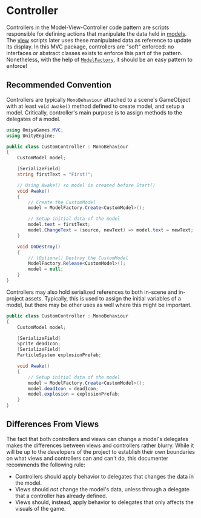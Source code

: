 # Controller

Controllers in the Model-View-Controller code pattern are scripts responsible for defining actions that manipulate the data held in [models](https://omiyagames.github.io/omiya-games-mvc/manual/model.html).  The [view](https://omiyagames.github.io/omiya-games-mvc/manual/view.html) scripts later uses these manipulated data as reference to update its display.  In this MVC package, controllers are "soft" enforced: no interfaces or abstract classes exists to enforce this part of the pattern.  Nonetheless, with the help of [`ModelFactory`](https://omiyagames.github.io/omiya-games-mvc/manual/model.html#model-factory), it should be an easy pattern to enforce!

## Recommended Convention

Controllers are typically `MonoBehaviour` attached to a scene's GameObject with at least `void Awake()` method defined to create model, and setup a model.  Critically, controller's main purpose is to assign methods to the delegates of a model.

```cs
using OmiyaGames.MVC;
using UnityEngine;

public class CustomController : MonoBehaviour
{
	CustomModel model;

	[SerializeField]
	string firstText = "First!";

	// Using Awake() so model is created before Start()
	void Awake()
	{
		// Create the CustomModel
		model = ModelFactory.Create<CustomModel>();

		// Setup initial data of the model
		model.text = firstText;
		model.ChangeText = (source, newText) => model.text = newText;
	}

	void OnDestroy()
	{
		// (Optional) Destroy the CustomModel
		ModelFactory.Release<CustomModel>();
		model = null;
	}
}
```

Controllers may also hold serialized references to both in-scene and in-project assets.  Typically, this is used to assign the initial variables of a model, but there may be other uses as well where this might be important.

```cs
public class CustomController : MonoBehaviour
{
	CustomModel model;

	[SerializeField]
	Sprite deadIcon;
	[SerializeField]
	ParticleSystem explosionPrefab;

	void Awake()
	{
		// Setup initial data of the model
		model = ModelFactory.Create<CustomModel>();
		model.deadIcon = deadIcon;
		model.explosion = explosionPrefab;
	}
}
```

## Differences From Views

The fact that both controllers and views can change a model's delegates makes the differences between views and controllers rather blurry.  While it will be up to the developers of the project to establish their own boundaries on what views and controllers can and can't do, this documenter recommends the following rule:

- Controllers should apply behavior to delegates that changes the data in the model.
- Views should *not* change the model's data, unless through a delegate that a controller has already defined.
- Views should, instead, apply behavior to delegates that only affects the visuals of the game.
